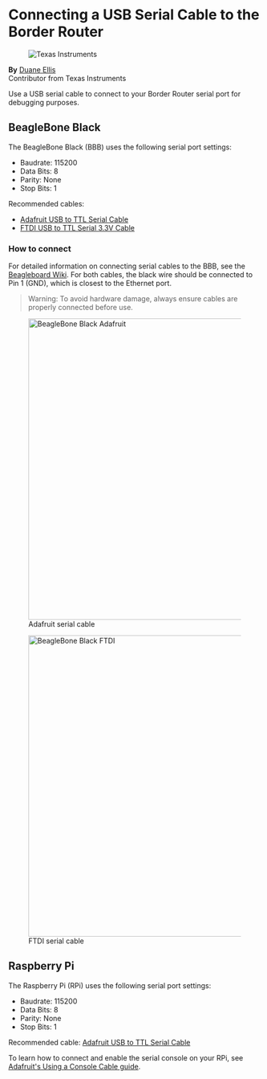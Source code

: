 # Connecting a USB Serial Cable to the Border Router

<section class="wf-byline" itemscope itemtype="http://schema.org/Person">
  <div class="attempt-left">
    <figure>
      <img itemprop="image" src="/images/contributors/ot-byline-ti.jpg" alt="Texas Instruments">
    </figure>
  </div>
  <section class="wf-byline-meta">
    <div class="wf-byline-name">
      <strong>By</strong>
      <span itemprop="name">
        <a href="https://github.com/DuaneEllis-TI">
          <span itemprop="givenName">Duane</span>
          <span itemprop="familyName">Ellis</span>
        </a>
      </span>
    </div>
    <div class="wf-byline-desc">
        Contributor from Texas Instruments
    </div>
  </section>
</section>

Use a USB serial cable to connect to your Border Router serial port for
debugging purposes.

## BeagleBone Black

The BeagleBone Black (BBB) uses the following serial port settings:

*   Baudrate: 115200
*   Data Bits: 8
*   Parity: None
*   Stop Bits: 1

Recommended cables:

*   [Adafruit USB to TTL Serial Cable](https://www.adafruit.com/product/954)
*   [FTDI USB to TTL Serial 3.3V
    Cable](https://www.digikey.com/products/en?keywords=768-1015-ND)

### How to connect

For detailed information on connecting serial cables to the BBB, see the
[Beagleboard Wiki](https://elinux.org/Beagleboard:BeagleBone_Black_Serial). For
both cables, the black wire should be connected to Pin 1 (GND), which is
closest to the Ethernet port.

> Warning: To avoid hardware damage, always ensure cables are properly connected
before use.

<figure>
<a href="/guides/images/otbr-cables-adafruit.png"><img src="/guides/images/otbr-cables-adafruit.png" width="600" border="0" alt="BeagleBone Black Adafruit" /></a><figcaption>Adafruit serial cable</figcaption>
</figure>

<figure>
<a href="/guides/images/otbr-cables-ftdi.png"><img src="/guides/images/otbr-cables-ftdi.png" width="600" border="0" alt="BeagleBone Black FTDI" /></a><figcaption>FTDI serial cable</figcaption>
</figure>

## Raspberry Pi

The Raspberry Pi (RPi) uses the following serial port settings:

*   Baudrate: 115200
*   Data Bits: 8
*   Parity: None
*   Stop Bits: 1

Recommended cable: [Adafruit USB to TTL Serial
Cable](https://www.adafruit.com/product/954)

To learn how to connect and enable the serial console on your RPi, see
[Adafruit's Using a Console Cable guide](https://learn.adafruit.com/adafruits-raspberry-pi-lesson-5-using-a-console-cable/overview).
